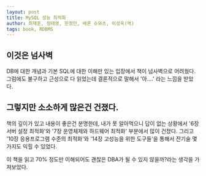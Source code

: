 ```yaml
---
layout: post
title: MySQL 성능 최적화
author: 최재훈, 정태영, 한정민, 배론 슈와츠, 이성욱(역)
tags: book, RDBMS
---
```


## 이것은 넘사벽

DB에 대한 개념과 기본 SQL에 대한 이해만 있는 입장에서 책이 넘사벽으로 어려웠다. 그럼에도 불구하고 근성으로 다 읽었는데 결론적으로 말해서 '아....' 라는 느낌을 받았다.

## 그렇지만 소소하게 많은건 건졌다.

책의 깊이가 있고 내용이 좋은건 분명한데, 내가 못 알아먹으니 답이 없는 상황에서 '6장 서버 설정 최적화'와 '7장 운영체제와 하드웨어 최적화' 부분에서 많이 건졌다. 그리고 '10장 응용프로그램 수준의 최적화'와 '14장 고성능을 위한 도구들'을 통해서 잔기술 몇가지도 익힐 수 있었다.

이 책을 읽고 70% 정도만 이해되어도 괜찮은 DBA가 될 수 있지 않을까?라는 생각을 가져보았다.
